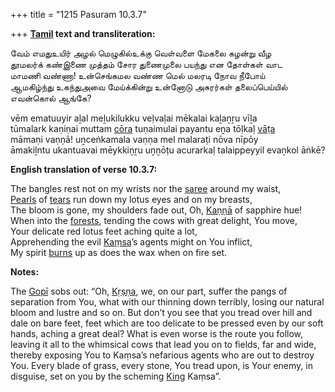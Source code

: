 +++
title = "1215 Pasuram 10.3.7"

+++
**[Tamil](/definition/tamil#history "show Tamil definitions") text and transliteration:**

வேம் எமதுஉயிர் அழல் மெழுகில்உக்கு வெள்வளை மேகலை கழன்று வீழ  
தூமலர்க் கண்இணை முத்தம் சோர துணைமுலை பயந்து என தோள்கள் வாட  
மாமணி வண்ணா! உன்செங்கமல வண்ண மெல் மலரடி நோவ நீபோய்  
ஆமகிழ்ந்து உகந்துஅவை மேய்க்கின்று உன்னோடு அசுரர்கள் தலைப்பெய்யில் எவன்கொல் ஆங்கே?

vēm ematuuyir aḻal meḻukilukku veḷvaḷai mēkalai kaḻaṉṟu vīḻa  
tūmalark kaṇiṇai muttam [cōra](/definition/cora#history "show cōra definitions") tuṇaimulai payantu eṉa tōḷkaḷ [vāṭa](/definition/vata#history "show vāṭa definitions")  
māmaṇi vaṇṇā! uṉceṅkamala vaṇṇa mel malaraṭi nōva nīpōy  
āmakiḻntu ukantuavai mēykkiṉṟu uṉṉōṭu acurarkaḷ talaippeyyil evaṉkol āṅkē?

**English translation of verse 10.3.7:**

The bangles rest not on my wrists nor the [saree](/definition/saree#history "show saree definitions") around my waist,  
[Pearls](/definition/pearl#history "show Pearls definitions") of [tears](/definition/tear#history "show tears definitions") run down my lotus eyes and on my breasts,  
The bloom is gone, my shoulders fade out, Oh, [Kaṇṇā](/definition/kanna#history "show Kaṇṇā definitions") of sapphire hue!  
When into the [forests](/definition/forest#history "show forests definitions"), tending the cows with great delight, You move,  
Your delicate red lotus feet aching quite a lot,  
Apprehending the evil [Kaṃsa](/definition/kamsa#vaishnavism "show Kaṃsa definitions")’s agents might on You inflict,  
My spirit [burns](/definition/burning#history "show burns definitions") up as does the wax when on fire set.

**Notes:**

The [Gopī](/definition/gopi#vaishnavism "show Gopī definitions") sobs out: “Oh, [Kṛṣṇa](/definition/krishna#vaishnavism "show Kṛṣṇa definitions"), we, on our part, suffer the pangs of separation from You, what with our thinning down terribly, losing our natural bloom and lustre and so on. But don’t you see that you tread over hill and dale on bare feet, feet which are too delicate to be pressed even by our soft hands, aching a great deal? What is even worse is the route you follow, leaving it all to the whimsical cows that lead you on to fields, far and wide, thereby exposing You to Kaṃsa’s nefarious agents who are out to destroy You. Every blade of grass, every stone, You tread upon, is Your enemy, in disguise, set on you by the scheming [King](/definition/king#history "show King definitions") Kaṃsa”.


